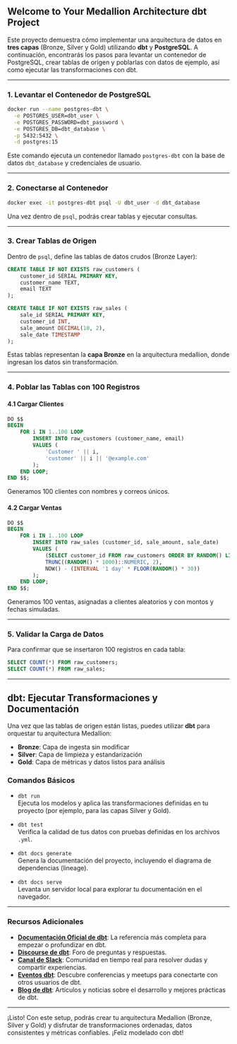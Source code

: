 ## Welcome to Your Medallion Architecture dbt Project

Este proyecto demuestra cómo implementar una arquitectura de datos en **tres capas** (Bronze, Silver y Gold) utilizando **dbt** y **PostgreSQL**. A continuación, encontrarás los pasos para levantar un contenedor de PostgreSQL, crear tablas de origen y poblarlas con datos de ejemplo, así como ejecutar las transformaciones con dbt.

---

### 1. Levantar el Contenedor de PostgreSQL

```bash
docker run --name postgres-dbt \
  -e POSTGRES_USER=dbt_user \
  -e POSTGRES_PASSWORD=dbt_password \
  -e POSTGRES_DB=dbt_database \
  -p 5432:5432 \
  -d postgres:15
```

Este comando ejecuta un contenedor llamado `postgres-dbt` con la base de datos `dbt_database` y credenciales de usuario.

---

### 2. Conectarse al Contenedor

```bash
docker exec -it postgres-dbt psql -U dbt_user -d dbt_database
```

Una vez dentro de `psql`, podrás crear tablas y ejecutar consultas.

---

### 3. Crear Tablas de Origen

Dentro de `psql`, define las tablas de datos crudos (Bronze Layer):

```sql
CREATE TABLE IF NOT EXISTS raw_customers (
    customer_id SERIAL PRIMARY KEY,
    customer_name TEXT,
    email TEXT
);

CREATE TABLE IF NOT EXISTS raw_sales (
    sale_id SERIAL PRIMARY KEY,
    customer_id INT,
    sale_amount DECIMAL(10, 2),
    sale_date TIMESTAMP
);
```

Estas tablas representan la **capa Bronze** en la arquitectura medallion, donde ingresan los datos sin transformación.

---

### 4. Poblar las Tablas con 100 Registros

#### 4.1 Cargar Clientes

```sql
DO $$
BEGIN
    FOR i IN 1..100 LOOP
        INSERT INTO raw_customers (customer_name, email)
        VALUES (
            'Customer ' || i,
            'customer' || i || '@example.com'
        );
    END LOOP;
END $$;
```

Generamos 100 clientes con nombres y correos únicos.

#### 4.2 Cargar Ventas

```sql
DO $$
BEGIN
    FOR i IN 1..100 LOOP
        INSERT INTO raw_sales (customer_id, sale_amount, sale_date)
        VALUES (
            (SELECT customer_id FROM raw_customers ORDER BY RANDOM() LIMIT 1),
            TRUNC((RANDOM() * 1000)::NUMERIC, 2),
            NOW() - (INTERVAL '1 day' * FLOOR(RANDOM() * 30))
        );
    END LOOP;
END $$;
```

Generamos 100 ventas, asignadas a clientes aleatorios y con montos y fechas simuladas.

---

### 5. Validar la Carga de Datos

Para confirmar que se insertaron 100 registros en cada tabla:
```sql
SELECT COUNT(*) FROM raw_customers;
SELECT COUNT(*) FROM raw_sales;
```

---

## dbt: Ejecutar Transformaciones y Documentación

Una vez que las tablas de origen están listas, puedes utilizar **dbt** para orquestar tu arquitectura Medallion:  
- **Bronze**: Capa de ingesta sin modificar  
- **Silver**: Capa de limpieza y estandarización  
- **Gold**: Capa de métricas y datos listos para análisis

### Comandos Básicos

- `dbt run`  
  Ejecuta los modelos y aplica las transformaciones definidas en tu proyecto (por ejemplo, para las capas Silver y Gold).

- `dbt test`  
  Verifica la calidad de tus datos con pruebas definidas en los archivos `.yml`.

- `dbt docs generate`  
  Genera la documentación del proyecto, incluyendo el diagrama de dependencias (lineage).

- `dbt docs serve`  
  Levanta un servidor local para explorar tu documentación en el navegador.

---

### Recursos Adicionales

- **[Documentación Oficial de dbt](https://docs.getdbt.com/docs/introduction)**: La referencia más completa para empezar o profundizar en dbt.  
- **[Discourse de dbt](https://discourse.getdbt.com/)**: Foro de preguntas y respuestas.  
- **[Canal de Slack](https://community.getdbt.com/)**: Comunidad en tiempo real para resolver dudas y compartir experiencias.  
- **[Eventos dbt](https://events.getdbt.com)**: Descubre conferencias y meetups para conectarte con otros usuarios de dbt.  
- **[Blog de dbt](https://blog.getdbt.com/)**: Artículos y noticias sobre el desarrollo y mejores prácticas de dbt.

---

¡Listo! Con este setup, podrás crear tu arquitectura Medallion (Bronze, Silver y Gold) y disfrutar de transformaciones ordenadas, datos consistentes y métricas confiables. ¡Feliz modelado con dbt!